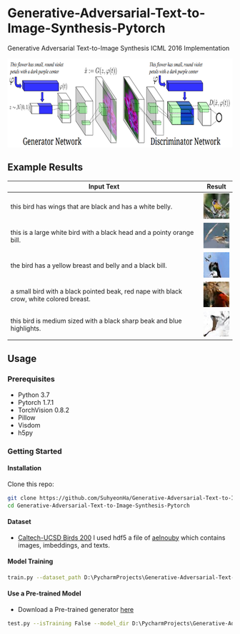 # Generative-Adversarial-Text-to-Image-Synthesis-Pytorch
Generative Adversarial Text-to-Image Synthesis ICML 2016 Implementation

<img src="images/network.png" height="200"></img>

## Example Results
|Input Text|Result|
|---|---|
|this bird has wings that are black and has a white belly.|<img src="images/output_37.jpg" width="64"></img>|
|this is a large white bird with a black head and a pointy orange bill.|<img src="images/output_3013.jpg" width="64"></img>|
|the bird has a yellow breast and belly and a black bill.|<img src="images/output_3644.jpg" width="64"></img>|
|a small bird with a black pointed beak, red nape with black crow, white colored breast.|<img src="images/output_4157.jpg" width="64"></img>|
|this bird is medium sized with a black sharp beak and blue highlights.|<img src="images/output_4549.jpg" width="64"></img>|


## Usage
### Prerequisites
- Python 3.7
- Pytorch 1.7.1
- TorchVision 0.8.2
- Pillow
- Visdom
- h5py

### Getting Started
#### Installation
Clone this repo:
```bash
git clone https://github.com/SuhyeonHa/Generative-Adversarial-Text-to-Image-Synthesis-Pytorch
cd Generative-Adversarial-Text-to-Image-Synthesis-Pytorch
```
#### Dataset
- [Caltech-UCSD Birds 200](http://www.vision.caltech.edu/visipedia/CUB-200-2011.html)
I used hdf5 a file of [aelnouby](https://github.com/aelnouby/Text-to-Image-Synthesis) which contains images, imbeddings, and texts.

#### Model Training
```bash
train.py --dataset_path D:\PycharmProjects\Generative-Adversarial-Text-to-Image-Synthesis-Pytorch/birds.hdf5
```
#### Use a Pre-trained Model
- Download a Pre-trained generator [here](https://drive.google.com/file/d/1txG-cUDC0cE48cward2DOlmvRP_wlXpG/view?usp=sharing)
```bash
test.py --isTraining False --model_dir D:\PycharmProjects\Generative-Adversarial-Text-to-Image-Synthesis-Pytorch\checkpoints/
```

